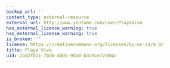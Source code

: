 ```yaml
---
backup_url: ''
content_type: external-resource
external_url: http://www.youtube.com/user/PlayaViva
has_external_licence_warning: true
has_external_license_warning: true
is_broken: ''
license: https://creativecommons.org/licenses/by-nc-sa/4.0/
title: Playa Viva
uid: 2bd2fb11-7bd6-4d05-9da0-b3c9ce77d04a
---
```


